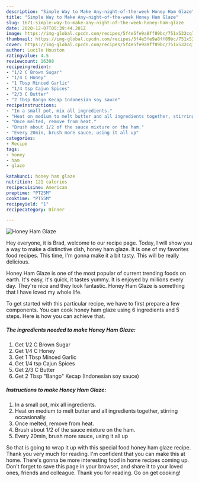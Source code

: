 ```yaml
---
description: "Simple Way to Make Any-night-of-the-week Honey Ham Glaze"
title: "Simple Way to Make Any-night-of-the-week Honey Ham Glaze"
slug: 1671-simple-way-to-make-any-night-of-the-week-honey-ham-glaze
date: 2020-12-07T05:39:44.201Z
image: https://img-global.cpcdn.com/recipes/5f4e5fe9a8ff89bc/751x532cq70/honey-ham-glaze-recipe-main-photo.jpg
thumbnail: https://img-global.cpcdn.com/recipes/5f4e5fe9a8ff89bc/751x532cq70/honey-ham-glaze-recipe-main-photo.jpg
cover: https://img-global.cpcdn.com/recipes/5f4e5fe9a8ff89bc/751x532cq70/honey-ham-glaze-recipe-main-photo.jpg
author: Lucile Houston
ratingvalue: 4.5
reviewcount: 16308
recipeingredient:
- "1/2 C Brown Sugar"
- "1/4 C Honey"
- "1 Tbsp Minced Garlic"
- "1/4 tsp Cajun Spices"
- "2/3 C Butter"
- "2 Tbsp Bango Kecap Indonesian soy sauce"
recipeinstructions:
- "In a small pot, mix all ingredients."
- "Heat on medium to melt butter and all ingredients together, stirring occasionally."
- "Once melted, remove from heat."
- "Brush about 1/2 of the sauce mixture on the ham."
- "Every 20min, brush more sauce, using it all up"
categories:
- Recipe
tags:
- honey
- ham
- glaze

katakunci: honey ham glaze 
nutrition: 121 calories
recipecuisine: American
preptime: "PT25M"
cooktime: "PT55M"
recipeyield: "1"
recipecategory: Dinner

---
```



![Honey Ham Glaze](https://img-global.cpcdn.com/recipes/5f4e5fe9a8ff89bc/751x532cq70/honey-ham-glaze-recipe-main-photo.jpg)

Hey everyone, it is Brad, welcome to our recipe page. Today, I will show you a way to make a distinctive dish, honey ham glaze. It is one of my favorites food recipes. This time, I'm gonna make it a bit tasty. This will be really delicious.

Honey Ham Glaze is one of the most popular of current trending foods on earth. It's easy, it's quick, it tastes yummy. It is enjoyed by millions every day. They're nice and they look fantastic. Honey Ham Glaze is something that I have loved my whole life.




To get started with this particular recipe, we have to first prepare a few components. You can cook honey ham glaze using 6 ingredients and 5 steps. Here is how you can achieve that.

<!--inarticleads1-->

##### The ingredients needed to make Honey Ham Glaze:

1. Get 1/2 C Brown Sugar
1. Get 1/4 C Honey
1. Get 1 Tbsp Minced Garlic
1. Get 1/4 tsp Cajun Spices
1. Get 2/3 C Butter
1. Get 2 Tbsp &#34;Bango&#34; Kecap (Indonesian soy sauce)




<!--inarticleads2-->

##### Instructions to make Honey Ham Glaze:

1. In a small pot, mix all ingredients.
1. Heat on medium to melt butter and all ingredients together, stirring occasionally.
1. Once melted, remove from heat.
1. Brush about 1/2 of the sauce mixture on the ham.
1. Every 20min, brush more sauce, using it all up




So that is going to wrap it up with this special food honey ham glaze recipe. Thank you very much for reading. I'm confident that you can make this at home. There's gonna be more interesting food in home recipes coming up. Don't forget to save this page in your browser, and share it to your loved ones, friends and colleague. Thank you for reading. Go on get cooking!

